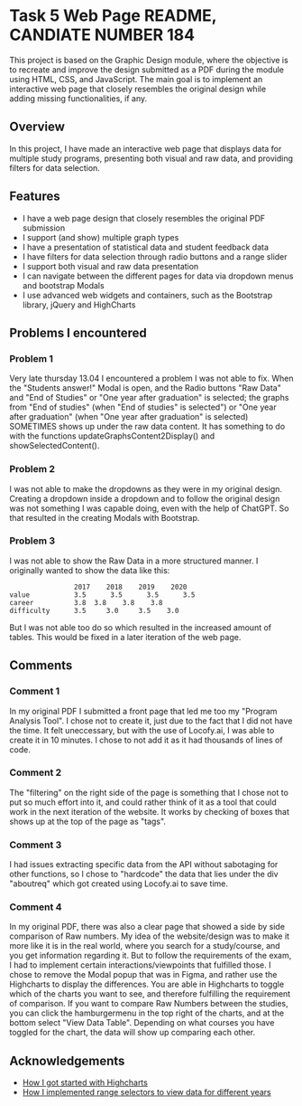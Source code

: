 # Task 5 Web Page README, CANDIATE NUMBER 184

This project is based on the Graphic Design module, where the objective is to recreate and improve the design submitted as a PDF during the module using HTML, CSS, and JavaScript. The main goal is to implement an interactive web page that closely resembles the original design while adding missing functionalities, if any.

## Overview

In this project, I have made an interactive web page that displays data for multiple study programs, presenting both visual and raw data, and providing filters for data selection.

## Features

- I have a web page design that closely resembles the original PDF submission
- I support (and show) multiple graph types
- I have a presentation of statistical data and student feedback data
- I have filters for data selection through radio buttons and a range slider
- I support both visual and raw data presentation
- I can navigate between the different pages for data via dropdown menus and bootstrap Modals
- I use advanced web widgets and containers, such as the Bootstrap library, jQuery and HighCharts

## Problems I encountered

### Problem 1

Very late thursday 13.04 I encountered a problem I was not able to fix. When the "Students answer!" Modal is open, and the Radio buttons "Raw Data" and "End of Studies" or "One year after graduation" is selected; the graphs from "End of studies" (when "End of studies" is selected") or "One year after graduation" (when "One year after graduation" is selected) SOMETIMES shows up under the raw data content. It has something to do with the functions updateGraphsContent2Display() and showSelectedContent().

### Problem 2

I was not able to make the dropdowns as they were in my original design. Creating a dropdown inside a dropdown and to follow the original design was not something I was capable doing, even with the help of ChatGPT. So that resulted in the creating Modals with Bootstrap.

### Problem 3

I was not able to show the Raw Data in a more structured manner. I originally wanted to show the data like this:

                    2017	2018	2019	2020
    value           3.5      3.5	  3.5	   3.5
    career          3.8	 3.8 	3.8	   3.8
    difficulty      3.5 	3.0 	3.5	   3.0

But I was not able too do so which resulted in the increased amount of tables. This would be fixed in a later iteration of the web page.

## Comments

### Comment 1

In my original PDF I submitted a front page that led me too my "Program Analysis Tool". I chose not to create it, just due to the fact that I did not have the time. It felt uneccessary, but with the use of Locofy.ai, I was able to create it in 10 minutes. I chose to not add it as it had thousands of lines of code.

### Comment 2

The "filtering" on the right side of the page is something that I chose not to put so much effort into it, and could rather think of it as a tool that could work in the next iteration of the website. It works by checking of boxes that shows up at the top of the page as "tags".

### Comment 3

I had issues extracting specific data from the API without sabotaging for other functions, so I chose to "hardcode" the data that lies under the div "aboutreq" which got created using Locofy.ai to save time.

### Comment 4

In my original PDF, there was also a clear page that showed a side by side comparison of Raw numbers. My idea of the website/design was to make it more like it is in the real world, where you search for a study/course, and you get information regarding it. But to follow the requirements of the exam, I had to implement certain interactions/viewpoints that fulfilled those. I chose to remove the Modal popup that was in Figma, and rather use the Highcharts to display the differences. You are able in Highcharts to toggle which of the charts you want to see, and therefore fulfilling the requirement of comparison. If you want to compare Raw Numbers between the studies, you can click the hamburgermenu in the top right of the charts, and at the bottom select "View Data Table". Depending on what courses you have toggled for the chart, the data will show up comparing each other.

## Acknowledgements

- [How I got started with Highcharts](https://www.highcharts.com/docs/getting-started/your-first-chart)
- [How I implemented range selectors to view data for different years](https://www.highcharts.com/docs/stock/range-selector)
